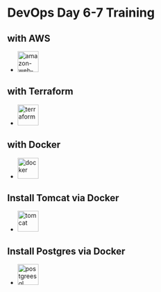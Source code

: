 # DevOps Day 6-7 Training
## with AWS
- <img width="48" height="48" src="https://img.icons8.com/color/48/amazon-web-services.png" alt="amazon-web-services"/>

## with Terraform
- <img width="48" height="48" src="https://img.icons8.com/color/48/terraform.png" alt="terraform"/>

## with Docker
- <img width="48" height="48" src="https://img.icons8.com/color/48/docker.png" alt="docker"/>

## Install Tomcat via Docker
- <img width="48" height="48" src="https://img.icons8.com/color/48/tomcat.png" alt="tomcat"/>

## Install Postgres via Docker
- <img width="48" height="48" src="https://img.icons8.com/color/48/postgreesql.png" alt="postgreesql"/>
